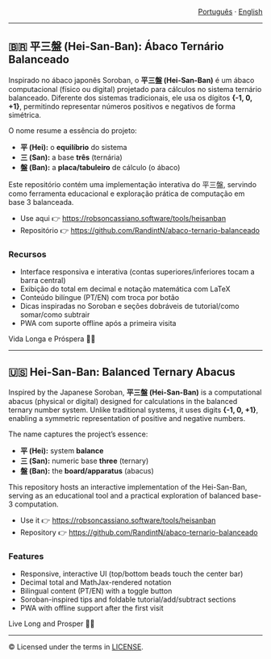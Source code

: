 <!--
  Copyright (c) 2025 Robson Cassiano
  Licensed under the MIT License. See the LICENSE file in the project root for full text.
-->

<!-- Language Selector -->
<p align="right">
  <a href="#portugues">Português</a> ·
  <a href="#english">English</a>
</p>

---

## <a id="portugues"></a>🇧🇷 平三盤 (Hei-San-Ban): Ábaco Ternário Balanceado

Inspirado no ábaco japonês Soroban, o **平三盤 (Hei-San-Ban)** é um ábaco computacional (físico ou digital) projetado para cálculos no sistema ternário balanceado. Diferente dos sistemas tradicionais, ele usa os dígitos **{-1, 0, +1}**, permitindo representar números positivos e negativos de forma simétrica.

O nome resume a essência do projeto:
- **平 (Hei):** o **equilíbrio** do sistema
- **三 (San):** a base **três** (ternária)
- **盤 (Ban):** a **placa/tabuleiro** de cálculo (o ábaco)

Este repositório contém uma implementação interativa do 平三盤, servindo como ferramenta educacional e exploração prática de computação em base 3 balanceada.

- Use aqui 👉 https://robsoncassiano.software/tools/heisanban
- Repositório 👉 https://github.com/RandintN/abaco-ternario-balanceado

### Recursos
- Interface responsiva e interativa (contas superiores/inferiores tocam a barra central)
- Exibição do total em decimal e notação matemática com LaTeX
- Conteúdo bilíngue (PT/EN) com troca por botão
- Dicas inspiradas no Soroban e seções dobráveis de tutorial/como somar/como subtrair
- PWA com suporte offline após a primeira visita

Vida Longa e Próspera 🖖🏻

---

## <a id="english"></a>🇺🇸 Hei-San-Ban: Balanced Ternary Abacus

Inspired by the Japanese Soroban, **平三盤 (Hei-San-Ban)** is a computational abacus (physical or digital) designed for calculations in the balanced ternary number system. Unlike traditional systems, it uses digits **{-1, 0, +1}**, enabling a symmetric representation of positive and negative numbers.

The name captures the project’s essence:
- **平 (Hei):** system **balance**
- **三 (San):** numeric base **three** (ternary)
- **盤 (Ban):** the **board/apparatus** (abacus)

This repository hosts an interactive implementation of the Hei-San-Ban, serving as an educational tool and a practical exploration of balanced base-3 computation.

- Use it 👉 https://robsoncassiano.software/tools/heisanban
- Repository 👉 https://github.com/RandintN/abaco-ternario-balanceado

### Features
- Responsive, interactive UI (top/bottom beads touch the center bar)
- Decimal total and MathJax-rendered notation
- Bilingual content (PT/EN) with a toggle button
- Soroban-inspired tips and foldable tutorial/add/subtract sections
- PWA with offline support after the first visit

Live Long and Prosper 🖖🏻

---

© Licensed under the terms in [LICENSE](LICENSE).
